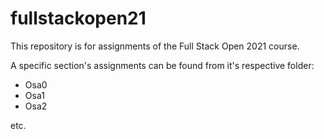 # fullstackopen21

This repository is for assignments of the Full Stack Open 2021 course.

A specific section's assignments can be found from it's respective folder:

- Osa0
- Osa1
- Osa2

etc.
